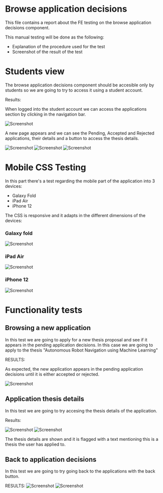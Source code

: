 # Browse application decisions

This file contains a report about the FE testing on the browse application decisions component.

This manual testing will be done as the following:

- Explanation of the procedure used for the test
- Screenshot of the result of the test

# Students view

The browse application decisions component should be accesible only by students so we are going to try to access it using a student account.

Results:

When logged into the student account we can access the applications section by clicking in the navigation bar. 

![Screenshot](./screenshots_browse/main.png)

A new page appears and we can see the Pending, Accepted and Rejected applications, their details and a button to access the thesis details.

![Screenshot](./screenshots_browse/apps1.png)
![Screenshot](./screenshots_browse/apps2.png)
![Screenshot](./screenshots_browse/apps3.png)


# Mobile CSS Testing

In this part there's a test regarding the mobile part of the application into 3 devices:
- Galaxy Fold
- iPad Air
- iPhone 12

The CSS is responsive and it adapts in the different dimensions of the devices:

### Galaxy fold
![Screenshot](./screenshots_browse/galaxy_fold.png)
### iPad Air
![Screenshot](./screenshots_browse/ipad_air.png)
### iPhone 12
![Screenshot](./screenshots_browse/iphone_12.png)

# Functionality tests

## Browsing a new application

In this test we are going to apply for a new thesis proposal and see if it appears in the pending application decisions. In this case we are going to apply to the thesis "Autonomous Robot Navigation using Machine Learning"

RESULTS:

As expected, the new application appears in the pending application decisions until it is either accepted or rejected. 

![Screenshot](./screenshots_browse/newApply.png)

## Application thesis details

In this test we are going to try accesing the thesis details of the application.

Results:

![Screenshot](./screenshots_browse/details1.png)
![Screenshot](./screenshots_browse/details2.png)

The thesis details are shown and it is flagged with a text mentioning this is a thesis the user has applied to.

## Back to application decisions

In this test we are going to try going back to the applications with the back button.

RESULTS:
![Screenshot](./screenshots_browse/back.png)
![Screenshot](./screenshots_browse/apps2.png)

